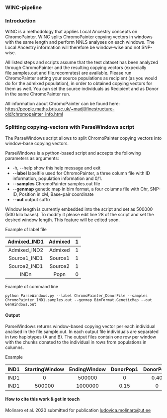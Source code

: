 ### WINC-pipeline

### Introduction

WINC is a methodology that applies Local Ancestry concepts on ChromoPainter. WINC splits ChromoPainter copying vectors in windows with the same length and perform NNLS analyses on each windows. The Local Ancestry information will therefore be window-wise and not SNP-wise.  


All listed steps and scripts assume that the test dataset has been analyzed through ChromoPainter and the resulting copying vectors (expecially file.samples.out and file.recomrates) are available. Please run ChromoPainter setting your source populations as recipient (as you would do for the admixed population), in order to obtained copying vectors for them as well. You can set the source individuals as Recipient and as Donor in the same ChromoPainter run.   


All information about ChromoPainter can be found here: https://people.maths.bris.ac.uk/~madjl/finestructure-old/chromopainter_info.html  


### Splitting copying-vectors with ParseWindows script

The ParseWindows script allows to split ChromoPainter copying vectors into window-base copying vectors.  

ParseWindows is a python-based script and accepts the following parameters as arguments:  
  
  

*  -h, --help            show this help message and exit
*  --**label**           labelfile used for ChromoPainter, a three column file with ID information, population information and 0/1. 
*  --**samples**         ChromoPainter samples.out file 
*  --**genmap**          genetic map in bim format, a four columns file with Chr, SNP-ID, Position in cM, Base-pair coordinate
*  --**out**             output suffix  

Window length is currently embedded into the script and set as 500000 (500 kilo bases). To modify it please edit line 28 of the script and set the desired window length. This feature will be edited soon.  
  
  
    
Example of label file  
  
  

| Admixed_IND1 | Admixed | 1 |
|:------------:|:-------:|:-:|
| Admixed_IND2 | Admixed | 1 |
| Source1_IND1 | Source1 | 1 |
| Source2_IND1 | Source2 | 1 |
| INDn | Popn | 0 |  

                      
Example of command line  

`python ParseWindows.py --label ChromoPainter_DonorFile --samples ChromoPainter_IND1.samples.out --genmap BimFormat.GeneticMap --out GenWindows.out`  
  
    
    
#### Output

ParseWindows returns window-based copying vector per each individual analised in the file.sample.out. In each output file individuals are separated in two haplotypes (A and B).
The output files contain one row per window with the chunks donated to the individual in rows from populations in columns.  


Example 

| IND1 | StartingWindow | EndingWindow | DonorPop1 | DonorPop2 | DonorPopN |
|:----:|:--------------:|:------------:|:---------:|:---------:|:---------:|
| IND1 | 0 | 500000 | 0 | 0.40 | 0.85 | 2.7 |
| IND1 | 500000 | 1000000 | 0.15 | 0 | 1.35 |

 
 
#### How to cite this work & get in touch

Molinaro et al. 2020 submitted for publication
ludovica.molinaro@ut.ee
